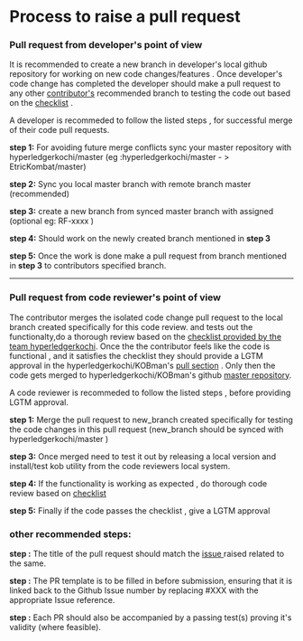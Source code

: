 
# Process to raise a pull request


### Pull request from developer's point of view

It is recommended to create a new branch in developer's local github repository for working on new code changes/features .
Once developer's code change has completed the developer should make a pull request to any other [contributor's](https://github.com/hyperledgerkochi/KOBman/network/members) 
recommended branch to testing the code out based on the [checklist](https://github.com/hyperledgerkochi/KOBman/blob/master/docs/KOBman%20Script%20Review%20Checklist.md) . 

A developer is recommeded to follow the listed steps , for successful merge of their code pull requests. 

**step 1:** For avoiding future merge conflicts sync your master repository with hyperledgerkochi/master (eg :hyperledgerkochi/master - > EtricKombat/master)

**step 2:** Sync you local master branch with remote branch master (recommended)

**step 3:** create a new branch from synced master branch with assigned (optional eg: RF-xxxx ) 

**step 4:** Should work on the newly created branch mentioned in **step 3** 

**step 5:** Once the work is done make a pull request from branch mentioned in **step 3** to contributors specified branch.




____________________________________

### Pull request from code reviewer's point of view

The contributor merges the isolated code change pull request to the local branch created specifically for this code review.
and tests out the functionalty,do a thorough review based on the [checklist provided by the team hyperledgerkochi](https://github.com/hyperledgerkochi/KOBman/blob/master/docs/KOBman%20Script%20Review%20Checklist.md). Once the the contributor feels like the code is functional , and it satisfies the checklist
they should provide a LGTM approval in the hyperledgerkochi/KOBman's [pull section](https://github.com/hyperledgerkochi/KOBman/pulls) . Only then the code gets merged to hyperledgerkochi/KOBman's github [master repository](https://github.com/hyperledgerkochi/KOBman).

A code reviewer is recommeded to follow the listed steps , before providing LGTM approval. 

**step 1:** Merge the pull request to new_branch created specifically for testing the code changes in this pull request (new_branch should be synced with hyperledgerkochi/master ) 

**step 3:** Once merged need to test it out by releasing a local version and install/test kob utility from the code reviewers local system.

**step 4:** If the functionality is working as expected , do thorough code review based on [checklist ](https://github.com/hyperledgerkochi/KOBman/blob/master/docs/KOBman%20Script%20Review%20Checklist.md)

**step 5:** Finally if the code passes the checklist , give a LGTM approval 


### other recommended steps:
**step :** The title of the pull request should match the [issue ](https://github.com/hyperledgerkochi/KOBman/issues) raised related to the same.

**step :** The PR template is to be filled in before submission, ensuring that it is linked back to the Github Issue number by replacing #XXX with the appropriate Issue reference.

**step :** Each PR should also be accompanied by a passing test(s) proving it's validity (where feasible).





